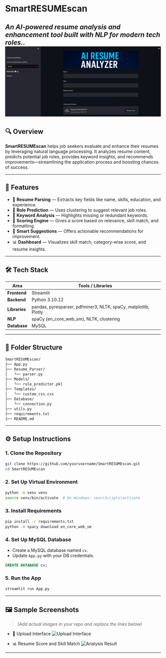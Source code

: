 # SmartRESUMEscan

*An AI-powered resume analysis and enhancement tool built with NLP for modern tech roles..*
![Screenshot](https://github.com/Sotejaswini/SmartRESUMEscan/blob/main/screenshots/admin/1-main-screen.png.png?raw=true)
---

## 🔍 Overview

**SmartRESUMEscan** helps job seekers evaluate and enhance their resumes by leveraging natural language processing. It analyzes resume content, predicts potential job roles, provides keyword insights, and recommends improvements—streamlining the application process and boosting chances of success.

---

## 🎯 Features

- 📄 **Resume Parsing** — Extracts key fields like name, skills, education, and experience.
- 🧠 **Role Prediction** — Uses clustering to suggest relevant job roles.
- 🧾 **Keyword Analysis** — Highlights missing or redundant keywords.
- 🧮 **Scoring Engine** — Gives a score based on relevance, skill match, and formatting.
- 📝 **Smart Suggestions** — Offers actionable recommendations for improvement.
- 📊 **Dashboard** — Visualizes skill match, category-wise score, and resume insights.

---

## 🛠️ Tech Stack

| Area          | Tools / Libraries                     |
|---------------|----------------------------------------|
| **Frontend**  | Streamlit                              |
| **Backend**   | Python 3.10.12                         |
| **Libraries** | pandas, pyresparser, pdfminer3, NLTK, spaCy, matplotlib, Plotly |
| **NLP**       | spaCy (en_core_web_sm), NLTK, clustering |
| **Database**  | MySQL                                  |

---
## 📁 Folder Structure

```
SmartRESUMEscan/
├── App.py
├── Resume_Parser/
│   └── parser.py
├── Models/
│   └── role_predictor.pkl
├── Templates/
│   └── custom_css.css
├── Database/
│   └── connection.py
├── utils.py
├── requirements.txt
├── README.md
```

---
## ⚙️ Setup Instructions

### 1. Clone the Repository

```bash
git clone https://github.com/yourusername/SmartRESUMEscan.git
cd SmartRESUMEscan
````

### 2. Set Up Virtual Environment

```bash
python -m venv venv
source venv/bin/activate  # On Windows: venv\Scripts\activate
```

### 3. Install Requirements

```bash
pip install -r requirements.txt
python -m spacy download en_core_web_sm
```

### 4. Set Up MySQL Database

* Create a MySQL database named `cv`.
* Update `App.py` with your DB credentials.

```sql
CREATE DATABASE cv;
```

### 5. Run the App

```bash
streamlit run App.py
```

---

## 🖼️ Sample Screenshots

> *(Add actual images in your repo and replace the links below)*

* 📂 Upload Interface
  ![Upload Interface](link_to_image1)

* 📊 Resume Score and Skill Match
  ![Analysis Result](link_to_image2)

---
